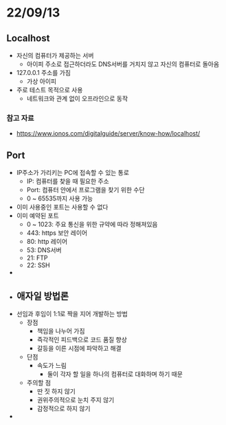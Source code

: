# 22/09/13

## Localhost
- 자신의 컴퓨터가 제공하는 서버
	- 아이피 주소로 접근하더라도 DNS서버를 거치지 않고 자신의 컴퓨터로 돌아옴
- 127.0.0.1 주소를 가짐
	- 가상 아이피
- 주로 테스트 목적으로 사용
	- 네트워크와 관계 없이 오프라인으로 동작

### 참고 자료
- https://www.ionos.com/digitalguide/server/know-how/localhost/

## Port
- IP주소가 가리키는 PC에 접속할 수 있는 통로
	- IP: 컴퓨터를 찾을 때 필요한 주소
	- Port: 컴퓨터 안에서 프로그램을 찾기 위한 수단
	- 0 ~ 65535까지 사용 가능
- 이미 사용중인 포트는 사용할 수 없다
- 이미 예약된 포트
	- 0 ~ 1023: 주요 통신을 위한 규약에 따라 정해져있음
	- 443: https 보안 레이어
	- 80: http 레이어
	- 53: DNS서버
	- 21: FTP
	- 22: SSH 
- 
- ## 애자일 방법론
- 선임과 후임이 1:1로 짝을 지어 개발하는 방법
	- 장점
		- 책임을 나누어 가짐
		- 즉각적인 피드백으로 코드 품질 향상
		- 갈등을 이른 시점에 파악하고 해결
	- 단점
		- 속도가 느림
			- 둘이 각자 할 일을 하나의 컴퓨터로 대화하며 하기 때문
	- 주의할 점
		- 딴 짓 하지 않기
		- 권위주의적으로 눈치 주지 않기
		- 감정적으로 하지 않기
- 